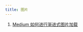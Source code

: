 ```yaml
---
title: 图片
---
```


1. [Medium 如何进行渐进式图片加载](https://jmperezperez.com/blog/medium-image-progressive-loading-placeholder/)
